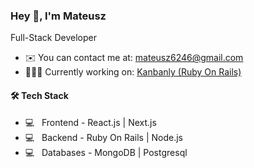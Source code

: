 ### Hey 👋, I'm Mateusz
Full-Stack Developer

* ✉️  You can contact me at: [mateusz6246@gmail.com](mailto:mateusz6246@gmail.com)
* 👩🏻‍💻  Currently working on: <a href="https://github.com/Matis121/ruby-kanban" rel="nofollow">Kanbanly (Ruby On Rails)</a>

#### 🛠 Tech Stack

* 💻 &nbsp; Frontend - React.js | Next.js
* 💻 &nbsp; Backend - Ruby On Rails | Node.js
* 💻 &nbsp; Databases - MongoDB | Postgresql
